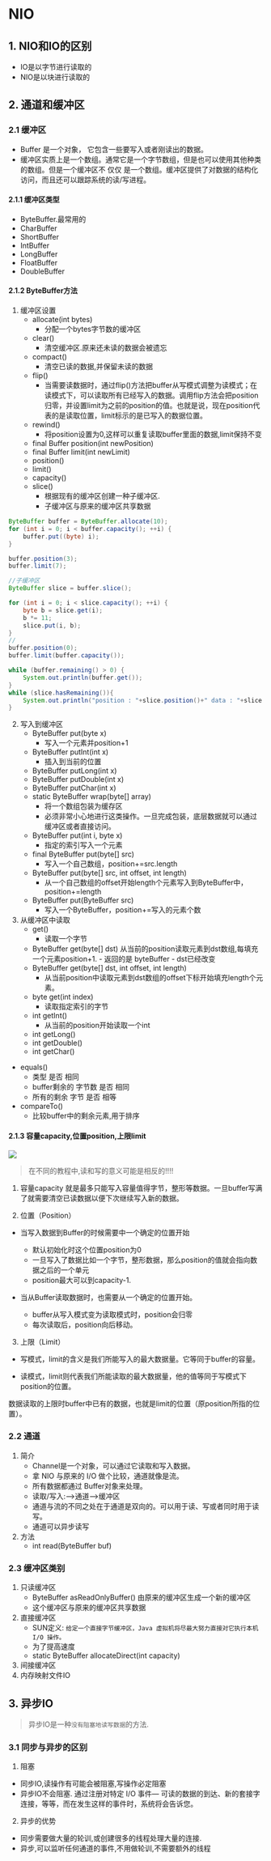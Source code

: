 # NIO

## 1. NIO和IO的区别

- IO是以字节进行读取的
- NIO是以块进行读取的

## 2. 通道和缓冲区

### 2.1 缓冲区

- Buffer 是一个对象， 它包含一些要写入或者刚读出的数据。
- 缓冲区实质上是一个数组。通常它是一个字节数组，但是也可以使用其他种类的数组。但是一个缓冲区不 仅仅 是一个数组。缓冲区提供了对数据的结构化访问，而且还可以跟踪系统的读/写进程。

#### 2.1.1 缓冲区类型

- ByteBuffer.最常用的
- CharBuffer
- ShortBuffer
- IntBuffer
- LongBuffer
- FloatBuffer
- DoubleBuffer

#### 2.1.2 ByteBuffer方法
1. 缓冲区设置
    - allocate(int bytes) 
        - 分配一个bytes字节数的缓冲区 
    - clear() 
        - 清空缓冲区.原来还未读的数据会被遗忘
    - compact() 
        - 清空已读的数据,并保留未读的数据
    - flip() 
        -  当需要读数据时，通过flip()方法把buffer从写模式调整为读模式；在读模式下，可以读取所有已经写入的数据。调用flip方法会把position归零，并设置limit为之前的position的值。也就是说，现在position代表的是读取位置，limit标示的是已写入的数据位置。
    - rewind() 
        - 将position设置为0,这样可以重复读取buffer里面的数据,limit保持不变
    - final Buffer position(int newPosition)
    - final Buffer limit(int newLimit)
    - position()
    - limit()
    - capacity()
    - slice()
        - 根据现有的缓冲区创建一种子缓冲区.
        - 子缓冲区与原来的缓冲区共享数据

```java
ByteBuffer buffer = ByteBuffer.allocate(10);
for (int i = 0; i < buffer.capacity(); ++i) {
    buffer.put((byte) i);
}

buffer.position(3);
buffer.limit(7);

//子缓冲区
ByteBuffer slice = buffer.slice();

for (int i = 0; i < slice.capacity(); ++i) {
    byte b = slice.get(i);
    b *= 11;
    slice.put(i, b);
}
//
buffer.position(0);
buffer.limit(buffer.capacity());

while (buffer.remaining() > 0) {
    System.out.println(buffer.get());
}
while (slice.hasRemaining()){
    System.out.println("position : "+slice.position()+" data : "+slice.get());
}
```

2. 写入到缓冲区
    - ByteBuffer put(byte x)
        - 写入一个元素并position+1
    - ByteBuffer putInt(int x) 
        - 插入到当前的位置
    - ByteBuffer putLong(int x)
    - ByteBuffer putDouble(int x)
    - ByteBuffer putChar(int x)
    - static ByteBuffer wrap(byte[] array)
        - 将一个数组包装为缓存区
        - 必须非常小心地进行这类操作。一旦完成包装，底层数据就可以通过缓冲区或者直接访问。
    - ByteBuffer put(int i, byte x)
        - 指定的索引写入一个元素
    - final ByteBuffer put(byte[] src)
        - 写入一个自己数组，position+=src.length
    - ByteBuffer put(byte[] src, int offset, int length)
        - 从一个自己数组的offset开始length个元素写入到ByteBuffer中，position+=length
    - ByteBuffer put(ByteBuffer src)
        - 写入一个ByteBuffer，position+=写入的元素个数
3. 从缓冲区中读取
    - get() 
        - 读取一个字节
    - ByteBuffer get(byte[] dst) 从当前的position读取元素到dst数组,每填充一个元素position+1.
            - 返回的是  byteBuffer
            - dst已经改变
    - ByteBuffer get(byte[] dst, int offset, int length) 
        - 从当前position中读取元素到dst数组的offset下标开始填充length个元素。 
    - byte get(int index) 
        - 读取指定索引的字节
    - int getInt()
        - 从当前的position开始读取一个int
    - int getLong()
    - int getDouble()
    - int getChar()


- equals() 
    - 类型 是否 相同
    - buffer剩余的 字节数 是否 相同
    - 所有的剩余 字节 是否  相等
- compareTo() 
    - 比较buffer中的剩余元素,用于排序


#### 2.1.3 容量capacity,位置position,上限limit

![](screenshot/2018-12-06-18-59-31.png)

> 在不同的教程中,读和写的意义可能是相反的!!!! 

1. 容量capacity
就是最多只能写入容量值得字节，整形等数据。一旦buffer写满了就需要清空已读数据以便下次继续写入新的数据。

2. 位置（Position）
- 当写入数据到Buffer的时候需要中一个确定的位置开始
    - 默认初始化时这个位置position为0
    - 一旦写入了数据比如一个字节，整形数据，那么position的值就会指向数据之后的一个单元
    - position最大可以到capacity-1.

- 当从Buffer读取数据时，也需要从一个确定的位置开始。
    - buffer从写入模式变为读取模式时，position会归零
    - 每次读取后，position向后移动。

3. 上限（Limit）
- 写模式，limit的含义是我们所能写入的最大数据量。它等同于buffer的容量。

- 读模式，limit则代表我们所能读取的最大数据量，他的值等同于写模式下position的位置。

数据读取的上限时buffer中已有的数据，也就是limit的位置（原position所指的位置）。

### 2.2 通道

1. 简介
    - Channel是一个对象，可以通过它读取和写入数据。
    - 拿 NIO 与原来的 I/O 做个比较，通道就像是流。
    - 所有数据都通过 Buffer对象来处理。
    - 读取/写入:-->通道-->缓冲区
    - 通道与流的不同之处在于通道是双向的。可以用于读、写或者同时用于读写。
    - 通道可以异步读写
2. 方法
    - int read(ByteBuffer buf) 

### 2.3 缓冲区类别

1. 只读缓冲区
    - ByteBuffer asReadOnlyBuffer() 由原来的缓冲区生成一个新的缓冲区
    - 这个缓冲区与原来的缓冲区共享数据
2. 直接缓冲区
    - SUN定义: `给定一个直接字节缓冲区，Java 虚拟机将尽最大努力直接对它执行本机 I/O 操作。`
    - 为了提高速度
    - static ByteBuffer allocateDirect(int capacity)
3. 间接缓冲区
4. 内存映射文件IO


## 3. 异步IO

> 异步IO是一种`没有阻塞地读写数据`的方法.

### 3.1 同步与异步的区别
1. 阻塞
- 同步IO,读操作有可能会被阻塞,写操作必定阻塞
- 异步IO不会阻塞. 通过注册对特定 I/O 事件― 可读的数据的到达、新的套接字连接，等等，而在发生这样的事件时，系统将会告诉您。

2. 异步的优势
- 同步需要做大量的轮训,或创建很多的线程处理大量的连接.
- 异步,可以监听任何通道的事件,不用做轮训,不需要额外的线程